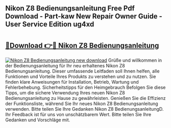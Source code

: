## Nikon Z8 Bedienungsanleitung Free Pdf Download - Part-kaw New Repair Owner Guide - User Service Edition ug4xd

# <h2><a href="http://df2abq0.blite.top/?on=Nikon+Z8+Bedienungsanleitung">🔗Download 👉🔴 Nikon Z8 Bedienungsanleitung</a></h2>

[![Nikon Z8 Bedienungsanleitung new download](https://i.imgur.com/lujVjoI.png)](http://df2abq0.blite.top/?on=Nikon+Z8+Bedienungsanleitung)
Grüße und willkommen in der Bedienungsanleitung für Ihr neu erhaltenes Nikon Z8 Bedienungsanleitung. Dieser umfassende Leitfaden soll Ihnen helfen, alle Funktionen und Vorteile Ihres Produkts zu verstehen und zu nutzen. Sie finden klare Anweisungen für Installation, Betrieb, Wartung und Fehlerbehebung. Sicherheitstipps für den Heimgebrauch Befolgen Sie diese Tipps, um die sichere Verwendung Ihres neuen Nikon Z8 Bedienungsanleitung zu Hause zu gewährleisten. Genießen Sie die Effizienz der Funktionsliste, während Sie Ihr neues Nikon Z8 Bedienungsanleitung verwenden. Bitte teilen Sie Ihre Gedanken Nikon Z8 BedienungsanleitungD. Ihr Feedback ist für uns von unschätzbarem Wert. Bitte teilen Sie Ihre Gedanken und Vorschläge mit.
